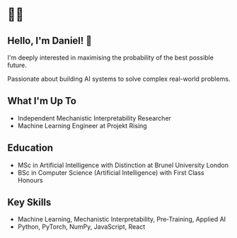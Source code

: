 # 🌌🦾

## Hello, I'm Daniel! 👋
I'm deeply interested in maximising the probability of the best possible future.

Passionate about building AI systems to solve complex real-world problems.

## What I'm Up To
- Independent Mechanistic Interpretability Researcher
- Machine Learning Engineer at Projekt Rising

## Education
- MSc in Artificial Intelligence with Distinction at Brunel University London
- BSc in Computer Science (Artificial Intelligence) with First Class Honours

## Key Skills
- Machine Learning, Mechanistic Interpretability, Pre‑Training, Applied AI
- Python, PyTorch, NumPy, JavaScript, React
